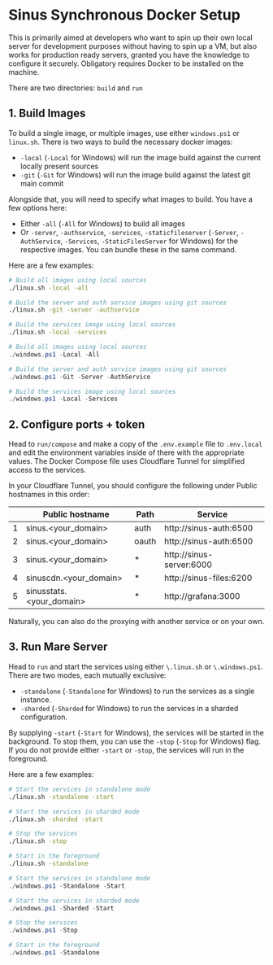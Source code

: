 # Sinus Synchronous Docker Setup
This is primarily aimed at developers who want to spin up their own local server for development purposes without having to spin up a VM, but also works for production ready servers, granted you have the knowledge to configure it securely.
Obligatory requires Docker to be installed on the machine.

There are two directories: `build` and `run`

## 1. Build Images
To build a single image, or multiple images, use either `windows.ps1` or `linux.sh`.
There is two ways to build the necessary docker images:
- `-local` (`-Local` for Windows) will run the image build against the current locally present sources
- `-git` (`-Git` for Windows) will run the image build against the latest git main commit

Alongside that, you will need to specify what images to build. You have a few options here:
- Either `-all` (`-All` for Windows) to build all images
- Or `-server`, `-authservice`, `-services`, `-staticfileserver` (`-Server`, `-AuthService`, `-Services`, `-StaticFilesServer` for Windows) for the respective images. You can bundle these in the same command.

Here are a few examples:

```bash
# Build all images using local sources
./linux.sh -local -all

# Build the server and auth service images using git sources
./linux.sh -git -server -authservice

# Build the services image using local sources
./linux.sh -local -services
```

```ps1
# Build all images using local sources
./windows.ps1 -Local -All

# Build the server and auth service images using git sources
./windows.ps1 -Git -Server -AuthService

# Build the services image using local sources
./windows.ps1 -Local -Services
```


## 2. Configure ports + token
Head to `run/compose` and make a copy of the `.env.example` file to `.env.local` and edit the environment variables inside of there with the appropriate values.
The Docker Compose file uses Cloudflare Tunnel for simplified access to the services.

In your Cloudflare Tunnel, you should configure the following under Public hostnames in this order:

|   | Public hostname          | Path  | Service                  |
|---|--------------------------|-------|--------------------------|
| 1 | sinus.<your_domain>      | auth  | http://sinus-auth:6500   |
| 2 | sinus.<your_domain>      | oauth | http://sinus-auth:6500   |
| 3 | sinus.<your_domain>      | *     | http://sinus-server:6000 |
| 4 | sinuscdn.<your_domain>   | *     | http://sinus-files:6200  |
| 5 | sinusstats.<your_domain> | *     | http://grafana:3000      |

Naturally, you can also do the proxying with another service or on your own.

## 3. Run Mare Server
Head to `run` and start the services using either `\.linux.sh` or `\.windows.ps1`.
There are two modes, each mutually exclusive:
- `-standalone` (`-Standalone` for Windows) to run the services as a single instance.
- `-sharded` (`-Sharded` for Windows) to run the services in a sharded configuration.

By supplying `-start` (`-Start` for Windows), the services will be started in the background. To stop them, you can use the `-stop` (`-Stop` for Windows) flag.
If you do not provide either `-start` or `-stop`, the services will run in the foreground.

Here are a few examples:

```bash
# Start the services in standalone mode
./linux.sh -standalone -start

# Start the services in sharded mode
./linux.sh -sharded -start

# Stop the services
./linux.sh -stop

# Start in the foreground
./linux.sh -standalone
```

```ps1
# Start the services in standalone mode
./windows.ps1 -Standalone -Start

# Start the services in sharded mode
./windows.ps1 -Sharded -Start

# Stop the services
./windows.ps1 -Stop

# Start in the foreground
./windows.ps1 -Standalone
```